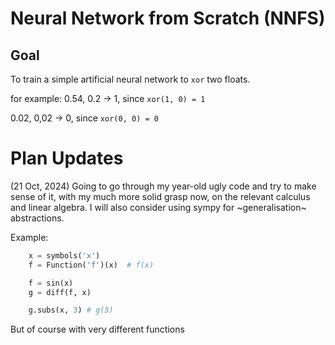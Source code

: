 # Neural Network from Scratch (NNFS)

## Goal
To train a simple artificial neural network to `xor` two floats.

for example:
0.54, 0.2 -> 1, since `xor(1, 0) = 1`

0.02, 0,02 -> 0, since `xor(0, 0) = 0` 

# Plan Updates
(21 Oct, 2024)
Going to go through my year-old ugly code and try to make sense of it, with my much more solid grasp 
now, on the relevant calculus and linear algebra. I will also consider using sympy for ~generalisation~ abstractions. 

Example:
```python
	x = symbols('x')
	f = Function('f')(x)  # f(x)

	f = sin(x)
	g = diff(f, x) 

	g.subs(x, 3) # g(3)
```

But of course with very different functions